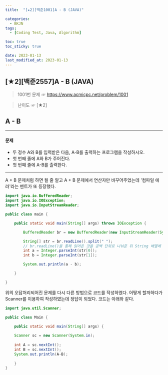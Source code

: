 ```yaml
---
title:  "[★2][백준1001]A - B (JAVA)" 

categories:
  - BKJN
tags:
  - [Coding Test, Java, Algorithm]

toc: true
toc_sticky: true

date: 2023-01-13
last_modified_at: 2023-01-13
---
```

[★2][백준2557]A - B (JAVA)
----
> 1001번 문제 ☞ <https://www.acmicpc.net/problem/1001>  

> 난이도 ☞ [★2]
  
## A - B 
___  
#### 문제
- 두 정수 A와 B를 입력받은 다음, A-B를 출력하는 프로그램을 작성하시오.
- 첫 번째 줄에 A와 B가 주어진다.
- 첫 번째 줄에 A-B를 출력한다.

___  
A + B 문제처럼 하면 될 줄 알고 A + B 문제에서 연산자만 바꾸어주었는데 '컴파일 에러'라는 멘트가 또 등장했다.
```java
import java.io.BufferedReader;
import java.io.IOException;
import java.io.InputStreamReader;

public class main {

	public static void main(String[] args) throws IOException {

		BufferedReader br = new BufferedReader(new InputStreamReader(System.in));

		String[] str = br.readLine().split(" ");
		// br.readLine()을 통해 읽어온 것을 공백 단위로 나눠준 뒤 String 배열에 각각 저장
		int a = Integer.parseInt(str[0]);
		int b = Integer.parseInt(str[1]);

		System.out.println(a - b);

	}

}
```
위의 오답처리되어진 문제를 다시 다른 방법으로 코드를 작성하였다. 어떻게 할까하다가 Scanner를 이용하여 작성하였는데 정답이 되었다. 코드는 아래와 같다.
```java
import java.util.Scanner;

public class Main {

	public static void main(String[] args) {
		
	Scanner sc = new Scanner(System.in);
	
	int A = sc.nextInt();
	int B = sc.nextInt();
	System.out.println(A-B);
	
	}
}
```